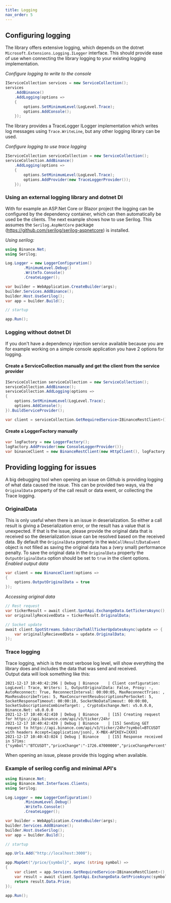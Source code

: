 ```yaml
---
title: Logging
nav_order: 5
---
```


## Configuring logging
The library offers extensive logging, which depends on the dotnet `Microsoft.Extensions.Logging.ILogger` interface. This should provide ease of use when connecting the library logging to your existing logging implementation.

*Configure logging to write to the console*
```csharp
IServiceCollection services = new ServiceCollection();
services
    .AddBinance()
    .AddLogging(options =>
    {
        options.SetMinimumLevel(LogLevel.Trace);
        options.AddConsole();
    });
```

The library provides a TraceLogger ILogger implementation which writes log messages using `Trace.WriteLine`, but any other logging library can be used.

*Configure logging to use trace logging*
```csharp
IServiceCollection serviceCollection = new ServiceCollection();
serviceCollection.AddBinance()
    .AddLogging(options =>
    {
        options.SetMinimumLevel(LogLevel.Trace);
        options.AddProvider(new TraceLoggerProvider());
    });
```

### Using an external logging library and dotnet DI

With for example an ASP.Net Core or Blazor project the logging can be configured by the dependency container, which can then automatically be used be the clients.
The next example shows how to use Serilog. This assumes the `Serilog.AspNetCore` package (https://github.com/serilog/serilog-aspnetcore) is installed.

*Using serilog:*
```csharp
using Binance.Net;
using Serilog;

Log.Logger = new LoggerConfiguration()
        .MinimumLevel.Debug()
        .WriteTo.Console()
        .CreateLogger();

var builder = WebApplication.CreateBuilder(args);
builder.Services.AddBinance();
builder.Host.UseSerilog();
var app = builder.Build();

// startup

app.Run();
```

### Logging without dotnet DI
If you don't have a dependency injection service available because you are for example working on a simple console application you have 2 options for logging.

#### Create a ServiceCollection manually and get the client from the service provider

```csharp
IServiceCollection serviceCollection = new ServiceCollection();
serviceCollection.AddBinance();
serviceCollection.AddLogging(options =>
{
    options.SetMinimumLevel(LogLevel.Trace);
    options.AddConsole();
}).BuildServiceProvider();

var client = serviceCollection.GetRequiredService<IBinanceRestClient>();

```

#### Create a LoggerFactory manually

```csharp
var logFactory = new LoggerFactory();
logFactory.AddProvider(new ConsoleLoggerProvider());
var binanceClient = new BinanceRestClient(new HttpClient(), logFactory, options => { });
```

## Providing logging for issues
A big debugging tool when opening an issue on Github is providing logging of what data caused the issue. This can be provided two ways, via the `OriginalData` property of the call result or data event, or collecting the Trace logging.
### OriginalData
This is only useful when there is an issue in deserialization. So either a call result is giving a Deserialization error, or the result has a value that is unexpected. If that is the issue, please provide the original data that is received so the deserialization issue can be resolved based on the received data.
By default the `OriginalData` property in the `WebCallResult`/`DataEvent` object is not filled as saving the original data has a (very small) performance penalty. To save the original data in the `OriginalData` property the `OutputOriginalData` option should be set to `true` in the client options.  
*Enabled output data*
```csharp
var client = new BinanceClient(options =>
{
    options.OutputOriginalData = true
});
``` 

*Accessing original data*
```csharp
// Rest request
var tickerResult = await client.SpotApi.ExchangeData.GetTickersAsync();
var originallyReceivedData = tickerResult.OriginalData;

// Socket update
await client.SpotStreams.SubscribeToAllTickerUpdatesAsync(update => {
    var originallyRecievedData = update.OriginalData;
});
```

### Trace logging
Trace logging, which is the most verbose log level, will show everything the library does and includes the data that was send and received.  
Output data will look something like this:
```
2021-12-17 10:40:42:296 | Debug | Binance    | Client configuration: LogLevel: Trace, Writers: 1, OutputOriginalData: False, Proxy: -, AutoReconnect: True, ReconnectInterval: 00:00:05, MaxReconnectTries: , MaxResubscribeTries: 5, MaxConcurrentResubscriptionsPerSocket: 5, SocketResponseTimeout: 00:00:10, SocketNoDataTimeout: 00:00:00, SocketSubscriptionsCombineTarget: , CryptoExchange.Net: v5.0.0.0, Binance.Net: v8.0.0.0
2021-12-17 10:40:42:410 | Debug | Binance    | [15] Creating request for https://api.binance.com/api/v3/ticker/24hr
2021-12-17 10:40:42:439 | Debug | Binance    | [15] Sending GET request to https://api.binance.com/api/v3/ticker/24hr?symbol=BTCUSDT with headers Accept=[application/json], X-MBX-APIKEY=[XXX]
2021-12-17 10:40:43:024 | Debug | Binance    | [15] Response received in 571ms: {"symbol":"BTCUSDT","priceChange":"-1726.47000000","priceChangePercent":"-3.531","weightedAvgPrice":"48061.51544204","prevClosePrice":"48901.44000000","lastPrice":"47174.97000000","lastQty":"0.00352000","bidPrice":"47174.96000000","bidQty":"0.65849000","askPrice":"47174.97000000","askQty":"0.13802000","openPrice":"48901.44000000","highPrice":"49436.43000000","lowPrice":"46749.55000000","volume":"33136.69765000","quoteVolume":"1592599905.80360790","openTime":1639647642763,"closeTime":1639734042763,"firstId":1191596486,"lastId":1192649611,"count":1053126}
```
When opening an issue, please provide this logging when available.

### Example of serilog config and minimal API's

```csharp
using Binance.Net;
using Binance.Net.Interfaces.Clients;
using Serilog;

Log.Logger = new LoggerConfiguration()
        .MinimumLevel.Debug()
        .WriteTo.Console()
        .CreateLogger();

var builder = WebApplication.CreateBuilder(args);
builder.Services.AddBinance();
builder.Host.UseSerilog();
var app = builder.Build();

// startup

app.Urls.Add("http://localhost:3000");

app.MapGet("/price/{symbol}", async (string symbol) =>
{
    var client = app.Services.GetRequiredService<IBinanceRestClient>();
    var result = await client.SpotApi.ExchangeData.GetPriceAsync(symbol);
    return result.Data.Price;
});

app.Run();
```